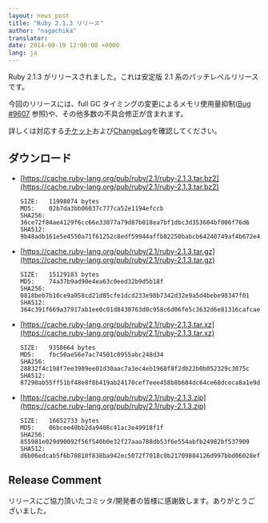 ```yaml
---
layout: news_post
title: "Ruby 2.1.3 リリース"
author: "nagachika"
translator:
date: 2014-09-19 12:00:00 +0000
lang: ja
---
```


Ruby 2.1.3 がリリースされました。これは安定版 2.1 系のパッチレベルリリースです。

今回のリリースには、full GC タイミングの変更によるメモリ使用量抑制([Bug #9607](https://bugs.ruby-lang.org/issues/9607) 参照)や、その他多数の不具合修正が含まれます。

詳しくは対応する[チケット](https://bugs.ruby-lang.org/projects/ruby-21/issues?set_filter=1&amp;status_id=5)および[ChangeLog](https://svn.ruby-lang.org/repos/ruby/tags/v2_1_3/ChangeLog)を確認してください。

## ダウンロード

* [https://cache.ruby-lang.org/pub/ruby/2.1/ruby-2.1.3.tar.bz2](https://cache.ruby-lang.org/pub/ruby/2.1/ruby-2.1.3.tar.bz2)

      SIZE:   11998074 bytes
      MD5:    02b7da3bb06037c777ca52e1194efccb
      SHA256: 36ce72f84ae4129f6cc66e33077a79d87b018ea7bf1dbc3d353604bf006f76d6
      SHA512: 9b48adb161e5e4550a71f61252c8edf59944affb82250babcb64240749af4b672e4a54ccd0feac5b36ea447a358b350b5080125ef2d4acf6e9e8b1ab82612f48

* [https://cache.ruby-lang.org/pub/ruby/2.1/ruby-2.1.3.tar.gz](https://cache.ruby-lang.org/pub/ruby/2.1/ruby-2.1.3.tar.gz)

      SIZE:   15129183 bytes
      MD5:    74a37b9ad90e4ea63c0eed32b9d5b18f
      SHA256: 0818beb7b10ce9a058cd21d85cfe1dcd233e98b7342d32e9a5d4bebe98347f01
      SHA512: 364c391f669a37917ab1ee0c01d8430763d0c958c6d06fe5c3632d6e81316cafcae8b392b680d64c1692744585ac9286cb6408d7514e8a1f4dbd88ee314be99e

* [https://cache.ruby-lang.org/pub/ruby/2.1/ruby-2.1.3.tar.xz](https://cache.ruby-lang.org/pub/ruby/2.1/ruby-2.1.3.tar.xz)

      SIZE:   9358664 bytes
      MD5:    fbc50ae56e7ac74501c8955abc248d34
      SHA256: 28832f4c198f7ee3909ee01d30aac7a3ec4eb1968f8f2db22b0b052329c3075c
      SHA512: 87290ab55ff51bf48e8f8b419ab24170cef7eee458b8b684dc64ce60dceca8a1e9d527975b032e89c693880c22a57853d5fc93e247c38682320c8831006c48ca

* [https://cache.ruby-lang.org/pub/ruby/2.1/ruby-2.1.3.zip](https://cache.ruby-lang.org/pub/ruby/2.1/ruby-2.1.3.zip)

      SIZE:   16652733 bytes
      MD5:    06bcee40bb2da9408c41ac3e49918f1f
      SHA256: 855981e029d90092f56f540b0e32f27aaa788db53f6e554abfb24982bf537909
      SHA512: d6b06edcab5f6b70810f838ba942ec5072f7018c0b21709884126d997bbd06028ef74f4b2f7bf439255e165599ee6a94e097bcfc52b72d5cfbf16b2e4476316f


## Release Comment

リリースにご協力頂いたコミッタ/開発者の皆様に感謝致します。ありがとうございました。
